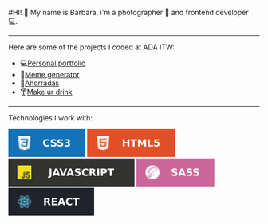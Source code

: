 #HI! 🤗
My name is Barbara, i'm a photographer 📸 and frontend developer 💻.

______
Here are some of the projects I coded at ADA ITW:

- 💻[Personal portfolio](https://github.com/barbarakrzisnik/Modulo1-Portfoliopersonal)
- 🤖[Meme generator](https://github.com/barbarakrzisnik/Modulo2-Generador-de-memes)
- 💸[Ahorradas](https://github.com/CandelaOlha/ahorradas)
- 🍸[Make ur drink](https://github.com/barbarakrzisnik?tab=repositories)

______
Technologies I work with: <br>

<img src="CSS.svg"> <img src="HTML.svg"> <img src="JS.svg">
<img src="SASS.svg"> <img src="REACT.svg">